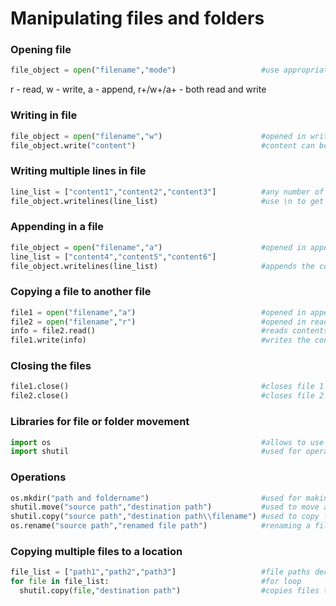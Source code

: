# Manipulating files and folders
### Opening file
```python
file_object = open("filename","mode")                   #use appropriate mode
```
r - read, w - write, a - append, r+/w+/a+ - both read and write
### Writing in file
```python
file_object = open("filename","w")                      #opened in write mode
file_object.write("content")                            #content can be anything
```
### Writing multiple lines in file
```python
line_list = ["content1","content2","content3"]          #any number of contents
file_object.writelines(line_list)                       #use \n to get contents in new line
```
### Appending in a file
```python
file_object = open("filename","a")                      #opened in append mode
line_list = ["content4","content5","content6"]
file_object.writelines(line_list)                       #appends the contents of 2 in 1 below previous lines
```
### Copying a file to another file
```python
file1 = open("filename","a")                            #opened in append mode
file2 = open("filename","r")                            #opened in read mode
info = file2.read()                                     #reads contents of 2
file1.write(info)                                       #writes the contents of 2 in 1
```
### Closing the files
```python
file1.close()                                           #closes file 1
file2.close()                                           #closes file 2
```
### Libraries for file or folder movement
```python
import os                                               #allows to use operating system depedent functionality
import shutil                                           #used for operation on files or collection of files
```
### Operations
```python
os.mkdir("path and foldername")                         #used for making a directory
shutil.move("source path","destination path")           #used to move a folder
shutil.copy("source path","destination path\\filename") #used to copy files
os.rename("source path","renamed file path")            #renaming a file
```
### Copying multiple files to a location
```python
file_list = ["path1","path2","path3"]                   #file paths declared as list
for file in file_list:                                  #for loop
  shutil.copy(file,"destination path")                  #copies files to folder
```
